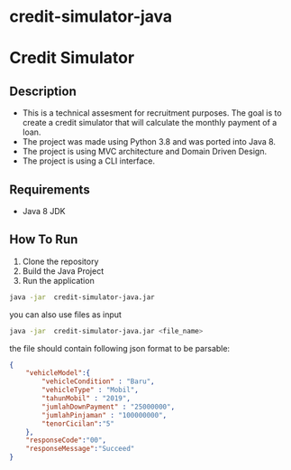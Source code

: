 # credit-simulator-java

# Credit Simulator
## Description
- This is a technical assesment for recruitment purposes. The goal is to create a credit simulator that will calculate the monthly payment of a loan.
- The project was made using Python 3.8 and was ported into Java 8.
- The project is using MVC architecture and Domain Driven Design.
- The project is using a CLI interface.
## Requirements
- Java 8 JDK


## How To Run
1. Clone the repository
2. Build the Java Project
3. Run the application
```bash
java -jar  credit-simulator-java.jar
```
you can also use files as input
```bash
java -jar  credit-simulator-java.jar <file_name>
```
the file should contain following json format to be parsable:
```json
{
    "vehicleModel":{
        "vehicleCondition" : "Baru",
        "vehicleType" : "Mobil",
        "tahunMobil" : "2019",
        "jumlahDownPayment" : "25000000",
        "jumlahPinjaman" : "100000000",
        "tenorCicilan":"5"
    },
    "responseCode":"00",
    "responseMessage":"Succeed"
}
```

